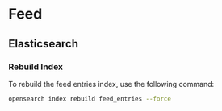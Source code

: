 # Feed

## Elasticsearch

### Rebuild Index

To rebuild the feed entries index, use the following command:

```sh
opensearch index rebuild feed_entries --force
```